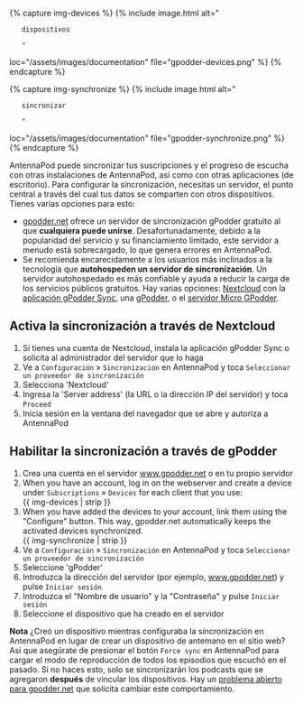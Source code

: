 {% capture img-devices %} {% include image.html alt="

       dispositivos

       "

loc="/assets/images/documentation" file="gpodder-devices.png" %} {% endcapture %}

{% capture img-synchronize %} {% include image.html alt="

       sincronizar

       "

loc="/assets/images/documentation" file="gpodder-synchronize.png" %} {% endcapture %}

AntennaPod puede sincronizar tus suscripciones y el progreso de escucha con otras instalaciones de AntennaPod, así como con otras aplicaciones (de escritorio). Para configurar la sincronización, necesitas un servidor, el punto central a través del cual tus datos se comparten con otros dispositivos. Tienes varias opciones para esto:

* [gpodder.net](https://gpodder.net/) ofrece un servidor de sincronización gPodder gratuito al que **cualquiera puede unirse**. Desafortunadamente, debido a la popularidad del servicio y su financiamiento limitado, este servidor a menudo está sobrecargado, lo que genera errores en AntennaPod.
* Se recomienda encarecidamente a los usuarios más inclinados a la tecnología que **autohospeden un servidor de sincronización**. Un servidor autohospedado es más confiable y ayuda a reducir la carga de los servicios públicos gratuitos. Hay varias opciones: [Nextcloud](https://nextcloud.com/install/#instructions-server) con la [aplicación gPodder Sync](https://apps.nextcloud.com/apps/gpoddersync), una [ gPodder](https://gpoddernet.readthedocs.io/en/latest/dev/installation.html), o el [servidor Micro GPodder](https://github.com/bohwaz/micro-gpodder-server).

## Activa la sincronización a través de Nextcloud

1. Si tienes una cuenta de Nextcloud, instala la aplicación gPodder Sync o solicita al administrador del servidor que lo haga
1. Ve a `Configuración` » `Sincronización` en AntennaPod y toca `Seleccionar un proveedor de sincronización`
1. Selecciona 'Nextcloud'
1. Ingresa la 'Server address' (la URL o la dirección IP del servidor) y toca `Proceed`
1. Inicia sesión en la ventana del navegador que se abre y autoriza a AntennaPod

## Habilitar la sincronización a través de gPodder

1. Crea una cuenta en el servidor www.gpodder.net o en tu propio servidor
1. When you have an account, log in on the webserver and create a device under `Subscriptions` » `Devices` for each client that you use:<br />{{ img-devices | strip }}
1. When you have added the devices to your account, link them using the "Configure" button. This way, gpodder.net automatically keeps the activated devices synchronized.<br />{{ img-synchronize | strip }}
1. Ve a `Configuración` » `Sincronización` en AntennaPod y toca `Seleccionar un proveedor de sincronización`
1. Seleccione 'gPodder'
1. Introduzca la dirección del servidor (por ejemplo, www.gpodder.net) y pulse `Iniciar sesión`
1. Introduzca el "Nombre de usuario" y la "Contraseña" y pulse `Iniciar sesión`
1. Seleccione el dispositivo que ha creado en el servidor

**Nota** ¿Creó un dispositivo mientras configuraba la sincronización en AntennaPod en lugar de crear un dispositivo de antemano en el sitio web? Así que asegúrate de presionar el botón `Force sync` en AntennaPod para cargar el modo de reproducción de todos los episodios que escuchó en el pasado. Si no haces esto, solo se sincronizarán los podcasts que se agregaron **después** de vincular los dispositivos. Hay un [problema abierto para gpodder.net](https://github.com/gpodder/mygpo/issues/388) que solicita cambiar este comportamiento.
